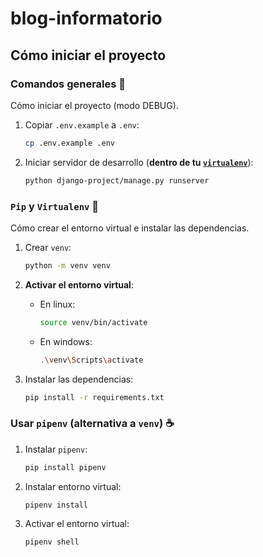 # blog-informatorio

## Cómo iniciar el proyecto

### Comandos generales :pushpin:

Cómo iniciar el proyecto (modo DEBUG).

1. Copiar `.env.example` a `.env`:
    ```sh
    cp .env.example .env
    ```

1. Iniciar servidor de desarrollo (**dentro de tu [`virtualenv`](#pip-y-virtualenv)**):
    ```sh
    python django-project/manage.py runserver
    ```

### `Pip` y `Virtualenv` :memo:

Cómo crear el entorno virtual e instalar las dependencias.

1. Crear `venv`:
    ```sh
    python -m venv venv
    ```

1. **Activar el entorno virtual**:
    - En linux:
        ```sh
        source venv/bin/activate
        ```
    - En windows:
        ```sh
        .\venv\Scripts\activate
        ```

1. Instalar las dependencias:
    ```sh
    pip install -r requirements.txt
    ```

### Usar `pipenv` (alternativa a `venv`) :coffee:

1. Instalar `pipenv`:
    ```sh
    pip install pipenv
    ```

1. Instalar entorno virtual:
    ```sh
    pipenv install
    ```

1. Activar el entorno virtual:
    ```sh
    pipenv shell
    ```
